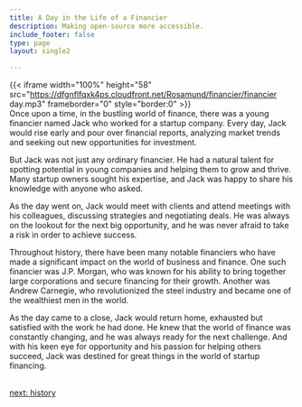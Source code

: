 ```yaml
---
title: A Day in the Life of a Financier
description: Making open-source more accessible.
include_footer: false
type: page
layout: single2

---
```


{{< iframe width="100%" height="58" src="https://dfgnflfqxk4ps.cloudfront.net/Rosamund/financier/financier day.mp3" frameborder="0" style="border:0" >}}<br>
Once upon a time, in the bustling world of finance, there was a young financier named Jack who worked for a startup company. Every day, Jack would rise early and pour over financial reports, analyzing market trends and seeking out new opportunities for investment.

But Jack was not just any ordinary financier. He had a natural talent for spotting potential in young companies and helping them to grow and thrive. Many startup owners sought his expertise, and Jack was happy to share his knowledge with anyone who asked.

As the day went on, Jack would meet with clients and attend meetings with his colleagues, discussing strategies and negotiating deals. He was always on the lookout for the next big opportunity, and he was never afraid to take a risk in order to achieve success.

Throughout history, there have been many notable financiers who have made a significant impact on the world of business and finance. One such financier was J.P. Morgan, who was known for his ability to bring together large corporations and secure financing for their growth. Another was Andrew Carnegie, who revolutionized the steel industry and became one of the wealthiest men in the world.

As the day came to a close, Jack would return home, exhausted but satisfied with the work he had done. He knew that the world of finance was constantly changing, and he was always ready for the next challenge. And with his keen eye for opportunity and his passion for helping others succeed, Jack was destined for great things in the world of startup financing.

<br>
<a href="https://insights.workdojos.com/financier/history">next: history</a>
<br>
</p>